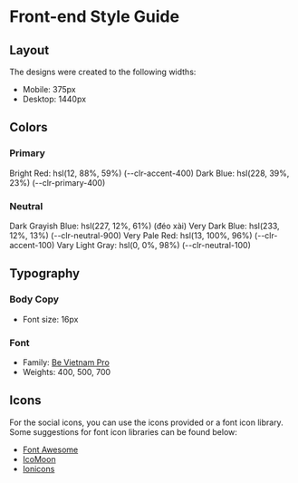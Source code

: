# Front-end Style Guide

## Layout

The designs were created to the following widths:

- Mobile: 375px
- Desktop: 1440px

## Colors

### Primary

Bright Red: hsl(12, 88%, 59%) (--clr-accent-400)
Dark Blue: hsl(228, 39%, 23%) (--clr-primary-400)

### Neutral

Dark Grayish Blue: hsl(227, 12%, 61%) (đéo xài)
Very Dark Blue: hsl(233, 12%, 13%) (--clr-neutral-900)
Very Pale Red: hsl(13, 100%, 96%) (--clr-accent-100)
Vary Light Gray: hsl(0, 0%, 98%) (--clr-neutral-100)

## Typography

### Body Copy

- Font size: 16px

### Font

- Family: [Be Vietnam Pro](https://fonts.google.com/specimen/Be+Vietnam+Pro)
- Weights: 400, 500, 700

## Icons

For the social icons, you can use the icons provided or a font icon library. Some suggestions for font icon libraries can be found below:

- [Font Awesome](https://fontawesome.com)
- [IcoMoon](https://icomoon.io)
- [Ionicons](https://ionicons.com)
